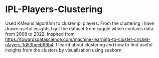 # IPL-Players-Clustering
Used KMeans algorithm to cluster ipl players. From the clustering i have drawn useful insights.I got the dataset from kaggle which contains data from 2008 to 2022.
Inspired from https://towardsdatascience.com/machine-learning-to-cluster-cricket-players-1d53beeb69b4.
I learnt about clustering and how to find useful insights from the clusters by visualisation using seaborn
